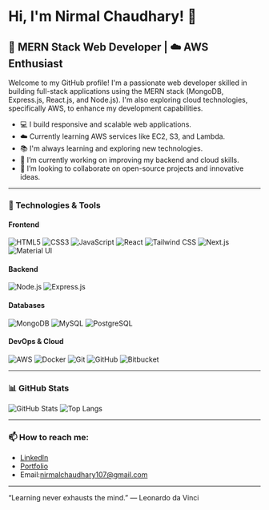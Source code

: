 # Hi, I'm Nirmal Chaudhary! 👋

## 🚀 MERN Stack Web Developer | ☁️ AWS Enthusiast

Welcome to my GitHub profile! I'm a passionate web developer skilled in building full-stack applications using the MERN stack (MongoDB, Express.js, React.js, and Node.js). I'm also exploring cloud technologies, specifically AWS, to enhance my development capabilities.

- 💻 I build responsive and scalable web applications.
- ☁️ Currently learning AWS services like EC2, S3, and Lambda.
- 📚 I'm always learning and exploring new technologies.
- 🌱 I’m currently working on improving my backend and cloud skills.
- 👯 I’m looking to collaborate on open-source projects and innovative ideas.

---

### 🔧 Technologies & Tools

#### Frontend
![HTML5](https://img.shields.io/badge/-HTML5-E34F26?style=flat&logo=html5&logoColor=white)
![CSS3](https://img.shields.io/badge/-CSS3-1572B6?style=flat&logo=css3&logoColor=white)
![JavaScript](https://img.shields.io/badge/-JavaScript-F7DF1E?style=flat&logo=javascript&logoColor=black)
![React](https://img.shields.io/badge/-React-61DAFB?style=flat&logo=react&logoColor=white)
![Tailwind CSS](https://img.shields.io/badge/-TailwindCSS-38B2AC?style=flat&logo=tailwind-css&logoColor=white)
![Next.js](https://img.shields.io/badge/-Next.js-000000?style=flat&logo=next.js&logoColor=white)
![Material UI](https://img.shields.io/badge/-MaterialUI-007FFF?style=flat&logo=material-ui&logoColor=white)

#### Backend
![Node.js](https://img.shields.io/badge/-Node.js-339933?style=flat&logo=node.js&logoColor=white)
![Express.js](https://img.shields.io/badge/-Express-000000?style=flat&logo=express&logoColor=white)

#### Databases
![MongoDB](https://img.shields.io/badge/-MongoDB-47A248?style=flat&logo=mongodb&logoColor=white)
![MySQL](https://img.shields.io/badge/-MySQL-4479A1?style=flat&logo=mysql&logoColor=white)
![PostgreSQL](https://img.shields.io/badge/-PostgreSQL-336791?style=flat&logo=postgresql&logoColor=white)

#### DevOps & Cloud
![AWS](https://img.shields.io/badge/-AWS-232F3E?style=flat&logo=amazon-aws&logoColor=white)
![Docker](https://img.shields.io/badge/-Docker-2496ED?style=flat&logo=docker&logoColor=white)
![Git](https://img.shields.io/badge/-Git-F05032?style=flat&logo=git&logoColor=white)
![GitHub](https://img.shields.io/badge/-GitHub-181717?style=flat&logo=github&logoColor=white)
![Bitbucket](https://img.shields.io/badge/-Bitbucket-0052CC?style=flat&logo=bitbucket&logoColor=white)

---

### 📊 GitHub Stats

![GitHub Stats](https://github-readme-stats.vercel.app/api?username=Nirmalchaudhary&show_icons=true&theme=radical)
![Top Langs](https://github-readme-stats.vercel.app/api/top-langs/?username=Nirmalchaudhary&layout=compact&theme=radical)

---

### 📫 How to reach me:
- [LinkedIn](https://www.linkedin.com/in/nirmal-chaudhary-9a36ab230/) 
- [Portfolio](https://nirmalchaudhary.tech/)
- Email:nirmalchaudhary107@gmail.com

---

“Learning never exhausts the mind.” — Leonardo da Vinci
